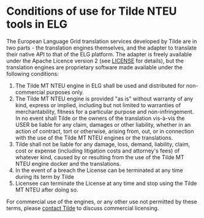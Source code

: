 # Conditions of use for Tilde NTEU tools in ELG

The European Language Grid translation services developed by Tilde are in two parts - the translation engines themselves, and the adapter to translate their native API to that of the ELG platform.  The adapter is freely available under the Apache Licence version 2 (see [LICENSE](LICENSE) for details), but the translation engines are proprietary software made available under the following conditions:

1. The Tilde MT NTEU engine in ELG shall be used and distributed for non-commercial purposes only.
2. The Tilde MT NTEU engine is provided "as is" without warranty of any kind, express or implied, including but not limited to warranties of merchantability, fitness for a particular purpose and non-infringement. In no event shall Tilde or the owners of the translation vis-à-vis the USER be liable for any claim, damages or other liability, whether in an action of contract, tort or otherwise, arising from, out, or in connection with the use of the Tilde MT NTEU engines or the translations.
3. Tilde shall not be liable for any damage, loss, demand, liability, claim, cost or expense (including litigation costs and attorney's fees) of whatever kind, caused by or resulting from the use of the Tilde MT NTEU engine docker and the translations.
4. In the event of a breach the License can be terminated at any time during its term by Tilde
5. Licensee can terminate the License at any time and stop using the Tilde MT NTEU after doing so.

For commercial use of the engines, or any other use not permitted by these terms, please [contact Tilde](https://tilde.lv) to discuss commercial licensing.

